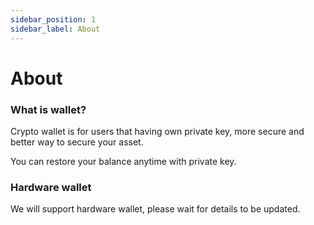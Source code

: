 ```yaml
---
sidebar_position: 1
sidebar_label: About
---
```

# About

### What is wallet? 

Crypto wallet is for users that having own private key, more secure and better way to secure your asset. 

You can restore your balance anytime with private key. 



### Hardware wallet

We will support hardware wallet, please wait for details to be updated. 